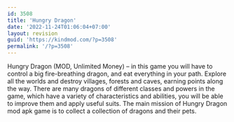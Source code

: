 ```yaml
---
id: 3508
title: 'Hungry Dragon'
date: '2022-11-24T01:06:04+07:00'
layout: revision
guid: 'https://kindmod.com/?p=3508'
permalink: '/?p=3508'
---
```


Hungry Dragon (MOD, Unlimited Money) – in this game you will have to control a big fire-breathing dragon, and eat everything in your path. Explore all the worlds and destroy villages, forests and caves, earning points along the way. There are many dragons of different classes and powers in the game, which have a variety of characteristics and abilities, you will be able to improve them and apply useful suits. The main mission of Hungry Dragon mod apk game is to collect a collection of dragons and their pets.